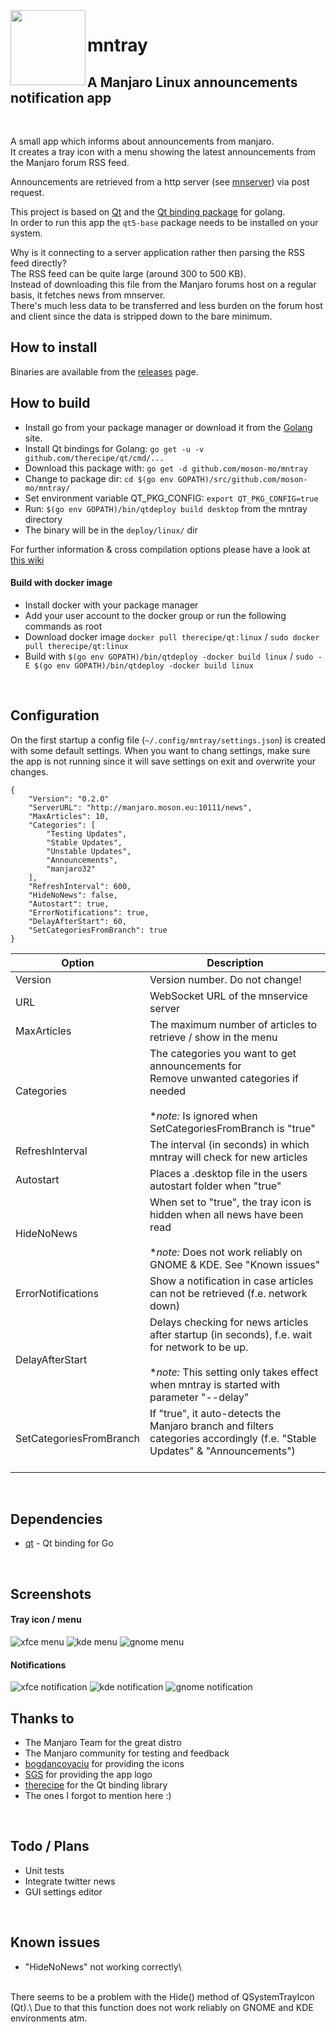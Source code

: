 <img src="https://raw.githubusercontent.com/moson-mo/mntray/master/assets/images/mntray.png?inline=true"  align="left" width="120" />

# mntray
## A Manjaro Linux announcements notification app
</br>

A small app which informs about announcements from manjaro.\
It creates a tray icon with a menu showing the latest announcements from the Manjaro forum RSS feed.

Announcements are retrieved from a http server (see [mnserver](https://github.com/moson-mo/mnserver/)) via post request.

This project is based on [Qt](https://www.qt.io) and the [Qt binding package](https://github.com/therecipe/qt) for golang.\
In order to run this app the `qt5-base` package needs to be installed on your system.

Why is it connecting to a server application rather then parsing the RSS feed directly?\
The RSS feed can be quite large (around 300 to 500 KB).\
Instead of downloading this file from the Manjaro forums host on a regular basis, it fetches news from mnserver.\
There's much less data to be transferred and less burden on the forum host and client since the data is stripped down to the bare minimum.
</br>

## How to install

Binaries are available from the [releases](https://github.com/moson-mo/mntray/releases) page.
</br>

## How to build

* Install go from your package manager or download it from the [Golang](https://golang.org/dl/) site. 
* Install Qt bindings for Golang: `go get -u -v github.com/therecipe/qt/cmd/...`
* Download this package with: `go get -d github.com/moson-mo/mntray`
* Change to package dir: `cd $(go env GOPATH)/src/github.com/moson-mo/mntray/`
* Set environment variable QT_PKG_CONFIG: `export QT_PKG_CONFIG=true`
* Run: `$(go env GOPATH)/bin/qtdeploy build desktop` from the mntray directory
* The binary will be in the `deploy/linux/` dir

For further information & cross compilation options please have a look at [this wiki](https://github.com/therecipe/qt/wiki)

#### Build with docker image

* Install docker with your package manager
* Add your user account to the docker group or run the following commands as root
* Download docker image `docker pull therecipe/qt:linux` / `sudo docker pull therecipe/qt:linux`
* Build with `$(go env GOPATH)/bin/qtdeploy -docker build linux` / `sudo -E $(go env GOPATH)/bin/qtdeploy -docker build linux`
</br>

## Configuration

On the first startup a config file (`~/.config/mntray/settings.json`) is created with some default settings.
When you want to chang settings, make sure the app is not running since it will save settings on exit and overwrite your changes.

```
{
	"Version": "0.2.0"
	"ServerURL": "http://manjaro.moson.eu:10111/news",
	"MaxArticles": 10,
	"Categories": [
		"Testing Updates",
		"Stable Updates",
		"Unstable Updates",
		"Announcements",
		"manjaro32"
	],
	"RefreshInterval": 600,
	"HideNoNews": false,
	"Autostart": true,
	"ErrorNotifications": true,
	"DelayAfterStart": 60,
	"SetCategoriesFromBranch": true
}
```

Option | Description
--- | ---
Version| Version number. Do not change!|
URL| WebSocket URL of the mnservice server|
MaxArticles| The maximum number of articles to retrieve / show in the menu|
Categories| The categories you want to get announcements for</br>Remove unwanted categories if needed</br></br>**note:* Is ignored when SetCategoriesFromBranch is "true"|
RefreshInterval| The interval (in seconds) in which mntray will check for new articles|
Autostart| Places a .desktop file in the users autostart folder when "true"|
HideNoNews| When set to "true", the tray icon is hidden when all news have been read</br></br>**note:* Does not work reliably on GNOME & KDE. See "Known issues"|
ErrorNotifications| Show a notification in case articles can not be retrieved (f.e. network down)|
DelayAfterStart| Delays checking for news articles after startup (in seconds), f.e. wait for network to be up.</br></br> **note:* This setting only takes effect when mntray is started with parameter "--delay"|
SetCategoriesFromBranch| If "true", it auto-detects the Manjaro branch and filters categories accordingly (f.e. "Stable Updates" & "Announcements")</br></br>|

</br>

## Dependencies

* [qt](https://github.com/therecipe/qt) - Qt binding for Go
</br>

## Screenshots

#### Tray icon / menu

![xfce menu](https://github.com/moson-mo/mntray/raw/master/screenshots/xfce_menu.png?inline=true)
![kde menu](https://github.com/moson-mo/mntray/raw/master/screenshots/kde_menu.png?inline=true)
![gnome menu](https://github.com/moson-mo/mntray/raw/master/screenshots/gnome_menu.png?inline=true)

#### Notifications

![xfce notification](https://github.com/moson-mo/mntray/raw/master/screenshots/xfce_notification.png?inline=true)
![kde notification](https://github.com/moson-mo/mntray/raw/master/screenshots/kde_notification.png?inline=true)
![gnome notification](https://github.com/moson-mo/mntray/raw/master/screenshots/gnome_notification.png?inline=true)
</br>

## Thanks to

* The Manjaro Team for the great distro
* The Manjaro community for testing and feedback
* [bogdancovaciu](https://github.com/bogdancovaciu) for providing the icons
* [SGS](https://github.com/sgse) for providing the app logo
* [therecipe](https://github.com/therecipe) for the Qt binding library
* The ones I forgot to mention here :)
</br>

## Todo / Plans

* Unit tests
* Integrate twitter news
* GUI settings editor
</br>

## Known issues

* "HideNoNews" not working correctly\
</br>
There seems to be a problem with the Hide() method of QSystemTrayIcon (Qt).\
Due to that this function does not work reliably on GNOME and KDE environments atm.